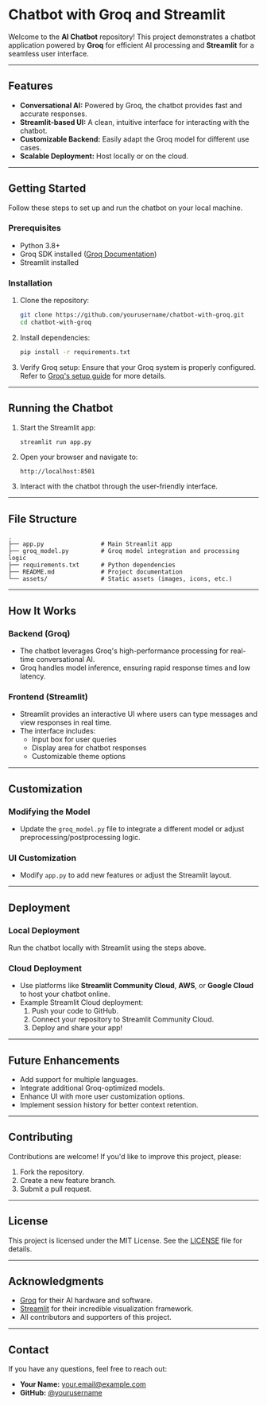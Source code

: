 # Chatbot with Groq and Streamlit

Welcome to the **AI Chatbot** repository! This project demonstrates a chatbot application powered by **Groq** for efficient AI processing and **Streamlit** for a seamless user interface.

---

## Features

- **Conversational AI:** Powered by Groq, the chatbot provides fast and accurate responses.
- **Streamlit-based UI:** A clean, intuitive interface for interacting with the chatbot.
- **Customizable Backend:** Easily adapt the Groq model for different use cases.
- **Scalable Deployment:** Host locally or on the cloud.

---

## Getting Started

Follow these steps to set up and run the chatbot on your local machine.

### Prerequisites

- Python 3.8+
- Groq SDK installed ([Groq Documentation](https://www.groq.com/documentation))
- Streamlit installed

### Installation

1. Clone the repository:

   ```bash
   git clone https://github.com/yourusername/chatbot-with-groq.git
   cd chatbot-with-groq
   ```

2. Install dependencies:

   ```bash
   pip install -r requirements.txt
   ```

3. Verify Groq setup: Ensure that your Groq system is properly configured. Refer to [Groq's setup guide](https://www.groq.com/documentation) for more details.

---

## Running the Chatbot

1. Start the Streamlit app:

   ```bash
   streamlit run app.py
   ```

2. Open your browser and navigate to:

   ```
   http://localhost:8501
   ```

3. Interact with the chatbot through the user-friendly interface.

---

## File Structure

```plaintext
.
├── app.py                # Main Streamlit app
├── groq_model.py         # Groq model integration and processing logic
├── requirements.txt      # Python dependencies
├── README.md             # Project documentation
└── assets/               # Static assets (images, icons, etc.)
```

---

## How It Works

### Backend (Groq)

- The chatbot leverages Groq's high-performance processing for real-time conversational AI.
- Groq handles model inference, ensuring rapid response times and low latency.

### Frontend (Streamlit)

- Streamlit provides an interactive UI where users can type messages and view responses in real time.
- The interface includes:
  - Input box for user queries
  - Display area for chatbot responses
  - Customizable theme options

---

## Customization

### Modifying the Model

- Update the `groq_model.py` file to integrate a different model or adjust preprocessing/postprocessing logic.

### UI Customization

- Modify `app.py` to add new features or adjust the Streamlit layout.

---

## Deployment

### Local Deployment

Run the chatbot locally with Streamlit using the steps above.

### Cloud Deployment

- Use platforms like **Streamlit Community Cloud**, **AWS**, or **Google Cloud** to host your chatbot online.
- Example Streamlit Cloud deployment:
  1. Push your code to GitHub.
  2. Connect your repository to Streamlit Community Cloud.
  3. Deploy and share your app!

---

## Future Enhancements

- Add support for multiple languages.
- Integrate additional Groq-optimized models.
- Enhance UI with more user customization options.
- Implement session history for better context retention.

---

## Contributing

Contributions are welcome! If you'd like to improve this project, please:

1. Fork the repository.
2. Create a new feature branch.
3. Submit a pull request.

---

## License

This project is licensed under the MIT License. See the [LICENSE](LICENSE) file for details.

---

## Acknowledgments

- [Groq](https://www.groq.com/) for their AI hardware and software.
- [Streamlit](https://streamlit.io/) for their incredible visualization framework.
- All contributors and supporters of this project.

---

## Contact

If you have any questions, feel free to reach out:

- **Your Name:** [your.email@example.com](mailto\:your.email@example.com)
- **GitHub:** [@yourusername](https://github.com/yourusername)

